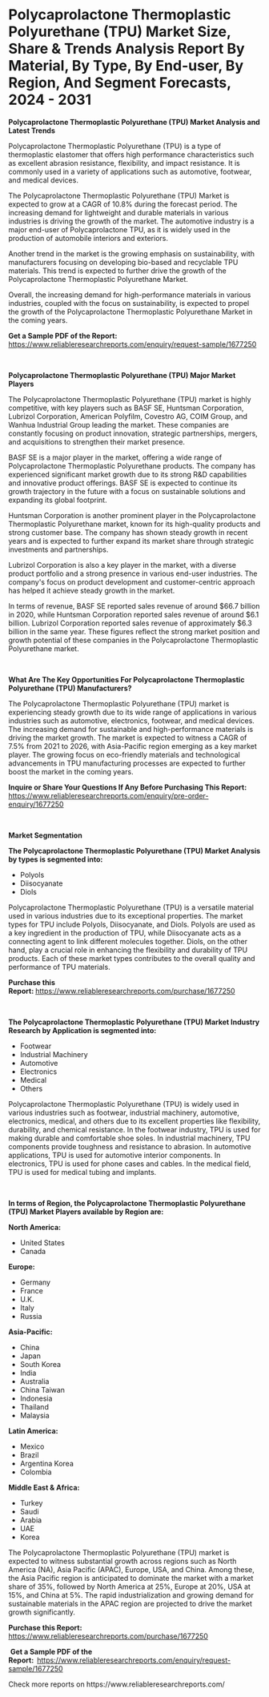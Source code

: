<p><h1>Polycaprolactone Thermoplastic Polyurethane (TPU) Market Size, Share & Trends Analysis Report By Material, By Type, By End-user, By Region, And Segment Forecasts, 2024 - 2031</h1></p><p><strong>Polycaprolactone Thermoplastic Polyurethane (TPU) Market Analysis and Latest Trends</strong></p>
<p><p>Polycaprolactone Thermoplastic Polyurethane (TPU) is a type of thermoplastic elastomer that offers high performance characteristics such as excellent abrasion resistance, flexibility, and impact resistance. It is commonly used in a variety of applications such as automotive, footwear, and medical devices.</p><p>The Polycaprolactone Thermoplastic Polyurethane (TPU) Market is expected to grow at a CAGR of 10.8% during the forecast period. The increasing demand for lightweight and durable materials in various industries is driving the growth of the market. The automotive industry is a major end-user of Polycaprolactone TPU, as it is widely used in the production of automobile interiors and exteriors.</p><p>Another trend in the market is the growing emphasis on sustainability, with manufacturers focusing on developing bio-based and recyclable TPU materials. This trend is expected to further drive the growth of the Polycaprolactone Thermoplastic Polyurethane Market.</p><p>Overall, the increasing demand for high-performance materials in various industries, coupled with the focus on sustainability, is expected to propel the growth of the Polycaprolactone Thermoplastic Polyurethane Market in the coming years.</p></p>
<p><strong>Get a Sample PDF of the Report:&nbsp;</strong> <a href="https://www.reliableresearchreports.com/enquiry/request-sample/1677250">https://www.reliableresearchreports.com/enquiry/request-sample/1677250</a></p>
<p>&nbsp;</p>
<p><strong>Polycaprolactone Thermoplastic Polyurethane (TPU) Major Market Players</strong></p>
<p><p>The Polycaprolactone Thermoplastic Polyurethane (TPU) market is highly competitive, with key players such as BASF SE, Huntsman Corporation, Lubrizol Corporation, American Polyfilm, Covestro AG, COIM Group, and Wanhua Industrial Group leading the market. These companies are constantly focusing on product innovation, strategic partnerships, mergers, and acquisitions to strengthen their market presence.</p><p>BASF SE is a major player in the market, offering a wide range of Polycaprolactone Thermoplastic Polyurethane products. The company has experienced significant market growth due to its strong R&D capabilities and innovative product offerings. BASF SE is expected to continue its growth trajectory in the future with a focus on sustainable solutions and expanding its global footprint.</p><p>Huntsman Corporation is another prominent player in the Polycaprolactone Thermoplastic Polyurethane market, known for its high-quality products and strong customer base. The company has shown steady growth in recent years and is expected to further expand its market share through strategic investments and partnerships.</p><p>Lubrizol Corporation is also a key player in the market, with a diverse product portfolio and a strong presence in various end-user industries. The company's focus on product development and customer-centric approach has helped it achieve steady growth in the market.</p><p>In terms of revenue, BASF SE reported sales revenue of around $66.7 billion in 2020, while Huntsman Corporation reported sales revenue of around $6.1 billion. Lubrizol Corporation reported sales revenue of approximately $6.3 billion in the same year. These figures reflect the strong market position and growth potential of these companies in the Polycaprolactone Thermoplastic Polyurethane market.</p></p>
<p>&nbsp;</p>
<p><strong>What Are The Key Opportunities For Polycaprolactone Thermoplastic Polyurethane (TPU) Manufacturers?</strong></p>
<p><p>The Polycaprolactone Thermoplastic Polyurethane (TPU) market is experiencing steady growth due to its wide range of applications in various industries such as automotive, electronics, footwear, and medical devices. The increasing demand for sustainable and high-performance materials is driving the market growth. The market is expected to witness a CAGR of 7.5% from 2021 to 2026, with Asia-Pacific region emerging as a key market player. The growing focus on eco-friendly materials and technological advancements in TPU manufacturing processes are expected to further boost the market in the coming years.</p></p>
<p><strong>Inquire or Share Your Questions If Any Before Purchasing This Report:</strong> <a href="https://www.reliableresearchreports.com/enquiry/pre-order-enquiry/1677250">https://www.reliableresearchreports.com/enquiry/pre-order-enquiry/1677250</a></p>
<p>&nbsp;</p>
<p><strong>Market Segmentation</strong></p>
<p><strong>The Polycaprolactone Thermoplastic Polyurethane (TPU) Market Analysis by types is segmented into:</strong></p>
<p><ul><li>Polyols</li><li>Diisocyanate</li><li>Diols</li></ul></p>
<p><p>Polycaprolactone Thermoplastic Polyurethane (TPU) is a versatile material used in various industries due to its exceptional properties. The market types for TPU include Polyols, Diisocyanate, and Diols. Polyols are used as a key ingredient in the production of TPU, while Diisocyanate acts as a connecting agent to link different molecules together. Diols, on the other hand, play a crucial role in enhancing the flexibility and durability of TPU products. Each of these market types contributes to the overall quality and performance of TPU materials.</p></p>
<p><strong>Purchase this Report:&nbsp;</strong><a href="https://www.reliableresearchreports.com/purchase/1677250">https://www.reliableresearchreports.com/purchase/1677250</a></p>
<p>&nbsp;</p>
<p><strong>The Polycaprolactone Thermoplastic Polyurethane (TPU) Market Industry Research by Application is segmented into:</strong></p>
<p><ul><li>Footwear</li><li>Industrial Machinery</li><li>Automotive</li><li>Electronics</li><li>Medical</li><li>Others</li></ul></p>
<p><p>Polycaprolactone Thermoplastic Polyurethane (TPU) is widely used in various industries such as footwear, industrial machinery, automotive, electronics, medical, and others due to its excellent properties like flexibility, durability, and chemical resistance. In the footwear industry, TPU is used for making durable and comfortable shoe soles. In industrial machinery, TPU components provide toughness and resistance to abrasion. In automotive applications, TPU is used for automotive interior components. In electronics, TPU is used for phone cases and cables. In the medical field, TPU is used for medical tubing and implants.</p></p>
<p>&nbsp;</p>
<p><strong>In terms of Region, the Polycaprolactone Thermoplastic Polyurethane (TPU) Market Players available by Region are:</strong></p>
<p>
    <p> <strong> North America: </strong>
        <ul>
            <li>United States</li>
            <li>Canada</li>
        </ul>
        </p> 
    <p> <strong> Europe: </strong>
        <ul>
            <li>Germany</li>
            <li>France</li>
            <li>U.K.</li>
            <li>Italy</li>
            <li>Russia</li>
        </ul>
        </p> 
    <p> <strong> Asia-Pacific: </strong>
        <ul>
            <li>China</li>
            <li>Japan</li>
            <li>South Korea</li>
            <li>India</li>
            <li>Australia</li>
            <li>China Taiwan</li>
            <li>Indonesia</li>
            <li>Thailand</li>
            <li>Malaysia</li>
        </ul>
        </p> 
    <p> <strong> Latin America: </strong>
        <ul>
            <li>Mexico</li>
            <li>Brazil</li>
            <li>Argentina Korea</li>
            <li>Colombia</li>
        </ul>
        </p> 
    <p> <strong> Middle East & Africa: </strong>
        <ul>
            <li>Turkey</li>
            <li>Saudi</li>
            <li>Arabia</li>
            <li>UAE</li>
            <li>Korea</li>
        </ul>
    </p>
    </p>
<p><p>The Polycaprolactone Thermoplastic Polyurethane (TPU) market is expected to witness substantial growth across regions such as North America (NA), Asia Pacific (APAC), Europe, USA, and China. Among these, the Asia Pacific region is anticipated to dominate the market with a market share of 35%, followed by North America at 25%, Europe at 20%, USA at 15%, and China at 5%. The rapid industrialization and growing demand for sustainable materials in the APAC region are projected to drive the market growth significantly.</p></p>
<p><strong>Purchase this Report: </strong><a href="https://www.reliableresearchreports.com/purchase/1677250">https://www.reliableresearchreports.com/purchase/1677250</a></p>
<p>&nbsp;<strong>Get a Sample PDF of the Report:&nbsp;&nbsp;</strong><a href="https://www.reliableresearchreports.com/enquiry/request-sample/1677250">https://www.reliableresearchreports.com/enquiry/request-sample/1677250</a></p>
<p><strong></strong></p>
<p>Check more reports on https://www.reliableresearchreports.com/</p>